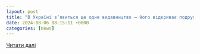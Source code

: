 ```yaml
---
layout: post
title: "В Україні зʼявиться ще одне видавництво — його відкриває подружжя Стретович - AIN - AIN"
date: 2024-08-06 08:15:11 +0000
categories: [news]
---
```


[Читати далі](https://ain.ua/2024/08/06/stretovych-vidkryvayut-vidavnictvo/)
